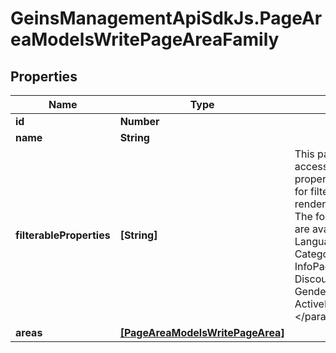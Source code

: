 # GeinsManagementApiSdkJs.PageAreaModelsWritePageAreaFamily

## Properties

Name | Type | Description | Notes
------------ | ------------- | ------------- | -------------
**id** | **Number** |  | [optional] 
**name** | **String** |  | [optional] 
**filterableProperties** | **[String]** | This page area family has access to the following properties that can be used for filtering, when rendering itself.  &lt;para&gt;  The following properties are available:  SiteId,  LanguageId,  ProductId,  CategoryId,  BrandId,  InfoPageId,  DiscountCampaignNumber,  GenderId,  Sale,  UserTypeId  ActiveFrom,  ActiveTo  &lt;/para&gt; | [optional] 
**areas** | [**[PageAreaModelsWritePageArea]**](PageAreaModelsWritePageArea.md) |  | [optional] 


